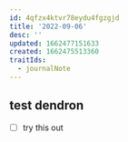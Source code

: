 ```yaml
---
id: 4qfzx4ktvr78eydu4fgzgjd
title: '2022-09-06'
desc: ''
updated: 1662477151633
created: 1662475513360
traitIds:
  - journalNote
---
```


## test dendron

- [ ] try this out
